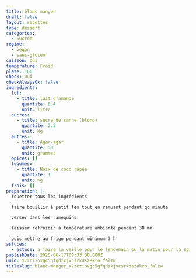 ```yaml
---
title: blanc manger
draft: false
layout: recettes
type: dessert
categories:
  - Sucrée
regime:
  - vegan
  - sans-gluten
cuisson: Oui
temperature: Froid
plate: 100
check: Oui
checkAlwaysOk: false
ingredients:
  lof:
    - title: lait d’amande
      quantite: 6.4
      unit: litre
  sucres:
    - title: sucre de canne (blond)
      quantite: 2.5
      unit: Kg
  autres:
    - title: Agar-agar
      quantite: 50
      unit: grammes
  epices: []
  legumes:
    - title: Noix de coco râpée
      quantite: 1
      unit: Kg
  frais: []
preparation: |-
  fouetter tous les ingrédients

  faire bouillir à petit feu tout en remuant pendant qq minute

  verser dans les ramequins

  laisser refroidir à température ambiante pendant 30 mn

  puis mettre au frigo pendant minimum 3 h
astuces:
  - astuce: a faire la veille pour le lendemain ou la matin pour la soir
publishDate: 2025-06-17T09:33:00.000Z
uuid: x7zcziovgc5gfqdzxjvcsrkdsz8kro_falzw
titleslug: blanc-manger_x7zcziovgc5gfqdzxjvcsrkdsz8kro_falzw
---
```

